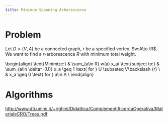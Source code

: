 ```yaml
---
title: Minimum Spanning Arborescence
---
```


# Problem
Let $D=(V,A)$ be a connected graph, $r$ be a specified vertex. $w:A\to \R$. We want to find a $r$-arborescence $R$ with minimum total weight.

\begin{align}
\text{Minimize:} & \sum_{a\in R} w(a) x_a\\
\text{subject to:} & \sum_{a\in \delta^-(U)} x_a \geq 1 \text{ for } U \subseteq V\backslash \{r\} \\
& x_a \geq 0 \text{ for } a\in A \\
\end{align}

# Algorithms

http://www.dti.unimi.it/~righini/Didattica/ComplementiRicercaOperativa/MaterialeCRO/Trees.pdf